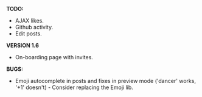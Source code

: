 __TODO:__
 * AJAX likes.
 * Github activity.
 * Edit posts.

__VERSION 1.6__
 * On-boarding page with invites.
 
__BUGS:__
 * Emoji autocomplete in posts and fixes in preview mode ('dancer' works, '+1' doesn't) - Consider replacing the Emoji lib.
